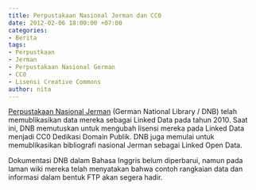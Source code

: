 ```yaml
---
title: Perpustakaan Nasional Jerman dan CC0
date: 2012-02-06 18:00:00 +07:00
categories:
- Berita
tags:
- Perpustkaan
- Jerman
- Perpustakaan Nasional German
- CC0
- Lisensi Creative Commons
author: nita
---
```


[Perpustakaan Nasional Jerman](http://www.d-nb.de/) (German National Library / DNB) telah memublikasikan data mereka sebagai Linked Data pada tahun 2010. Saat ini, DNB memutuskan untuk mengubah lisensi mereka pada Linked Data menjadi CC0 Dedikasi Domain Publik. DNB juga memulai untuk memublikasikan bibliografi nasional Jerman sebagai Linked Open Data.

Dokumentasi DNB dalam Bahasa Inggris belum diperbarui, namun pada laman wiki mereka telah menyatakan bahwa contoh rangkaian data dan informasi dalam bentuk FTP akan segera hadir.